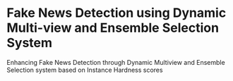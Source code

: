 # Fake News Detection using Dynamic Multi-view and Ensemble Selection System
Enhancing Fake News Detection through Dynamic Multiview and Ensemble Selection system based on Instance Hardness scores
